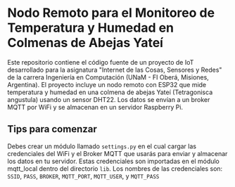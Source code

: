 # Nodo Remoto para el Monitoreo de Temperatura y Humedad en Colmenas de Abejas Yateí
Este repositorio contiene el código fuente de un proyecto de IoT desarrollado para la asignatura "Internet de las Cosas, Sensores y Redes" de la carrera Ingeniería en Computación (UNaM - FI Oberá, Misiones, Argentina). El proyecto incluye un nodo remoto con ESP32 que mide temperatura y humedad en una colmena de abejas Yateí (Tetragonisca angustula) usando un sensor DHT22. Los datos se envían a un broker MQTT por WiFi y se almacenan en un servidor Raspberry Pi.

## Tips para comenzar
Debes crear un módulo llamado `settings.py` en el cual cargar las credenciales del WiFi y el Broker MQTT que usarás para enviar y almacenar los datos en tu servidor. Estas credenciales son importadas en el módulo mqtt_local dentro del directorio `lib`. Los nombres de las credenciales son: `SSID`, `PASS`, `BROKER`, `MQTT_PORT`, `MQTT_USER`, y `MQTT_PASS`
